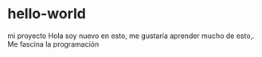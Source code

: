 # hello-world
mi proyecto
Hola soy nuevo en esto, me gustaría aprender mucho de esto,. Me fascina la programación
